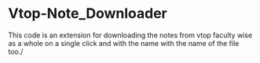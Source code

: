 # Vtop-Note_Downloader
This code is an extension for downloading the notes from vtop faculty wise as a whole on a single click and with the name with the name of the file too./
